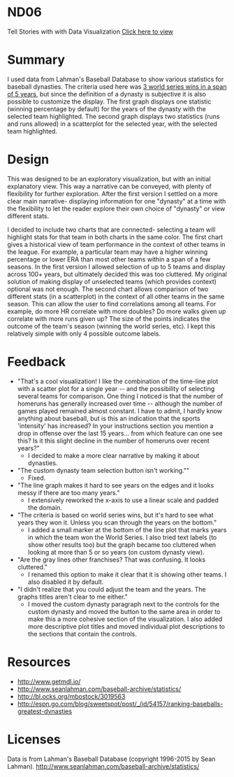 # ND06
Tell Stories with with Data Visualization
[Click here to view](jmcguigan.com\Baseball_Dynasty_Exploration)

# Summary
I used data from Lahman's Baseball Database to show various statistics for baseball dynasties.  The criteria used here was <a href="http://espn.go.com/blog/sweetspot/post/_/id/54157/ranking-baseballs-greatest-dynasties">3 world series wins in a span of 5 years</a>, but since the definition of a dynasty is subjective it is also possible to customize the display.  The first graph displays one statistic (winning percentage by default) for the years of the dynasty with the selected team highlighted. The second graph displays two statistics (runs and runs allowed) in a scatterplot for the selected year, with the selected team highlighted.  

# Design
This was designed to be an exploratory visualization, but with an initial explanatory view.  This way a narrative can be conveyed, with plenty of flexibility for further exploration.  After the first version I settled on a more clear main narrative- displaying information for one "dynasty" at a time with the flexibility to let the reader explore their own choice of "dynasty" or view different stats.

I decided to include two charts that are connected- selecting a team will highlight stats for that team in both charts in the same color.  The first chart gives a historical view of team performance in the context of other teams in the league. For example, a particular team may have a higher winning percentage or lower ERA than most other teams within a span of a few seasons.  In the first version I allowed selection of up to 5 teams and display across 100+ years, but ultimately decided this was too cluttered.  My original solution of making display of unselected teams (which provides context) optional was not enough.  The second chart allows comparison of two different stats (in a scatterplot) in the context of all other teams in the same season.  This can allow the user to find correlations among all teams.  For example, do more HR correlate with more doubles?  Do more walks given up correlate with more runs given up?  The size of the points indicates the outcome of the team's season (winning the world series, etc).  I kept this relatively simple with only 4 possible outcome labels.

# Feedback
* "That's a cool visualization! I like the combination of the time-line plot with a scatter plot for a single year -- and the possibility of selecting several teams for comparison.  One thing I noticed is that the number of homeruns has generally increased over time -- although the number of games played remained almost constant. I have to admit, I hardly know anything about baseball, but is this an indication that the sports 'intensity' has increased? In your instructions section you mention a drop in offense over the last 15 years... from which feature can one see this? Is it this slight decline in the number of homeruns over recent years?"
  * I decided to make a more clear narrative by making it about dynasties.
* "The custom dynasty team selection button isn't working.""
  * Fixed.
* "The line graph makes it hard to see years on the edges and it looks messy if there are too many years."
  * I extensively reworked the x-axis to use a linear scale and padded the domain.
* "The criteria is based on world series wins, but it's hard to see what years they won it.  Unless you scan through the years on the bottom."
  * I added a small marker at the bottom of the line plot that marks years in which the team won the World Series.  I also tried text labels (to show other results too) but the graph became too cluttered when looking at more than 5 or so years (on custom dynasty view).
* "Are the gray lines other franchises?  That was confusing.  It looks cluttered."
  * I renamed this option to make it clear that it is showing other teams.  I also disabled it by default.
* "I didn't realize that you could adjust the team and the years.  The graphs titles aren't clear to me either."
  * I moved the custom dynasty paragraph next to the controls for the custom dynasty and moved the button to the same area in order to make this a more cohesive section of the visualization.  I also added more descriptive plot titles and moved individual plot descriptions to the sections that contain the controls.


# Resources
* http://www.getmdl.io/
* http://www.seanlahman.com/baseball-archive/statistics/
* http://bl.ocks.org/mbostock/3019563
* http://espn.go.com/blog/sweetspot/post/_/id/54157/ranking-baseballs-greatest-dynasties


# Licenses
Data is from Lahman's Baseball Database (copyright 1996-2015 by Sean Lahman).
http://www.seanlahman.com/baseball-archive/statistics/
